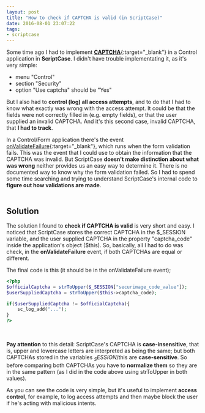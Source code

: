 ```yaml
---
layout: post
title: "How to check if CAPTCHA is valid (in ScriptCase)"
date: 2016-08-01 23:07:22
tags:
- scriptcase
---
```


Some time ago I had to implement [**CAPTCHA**](http://www.scriptcase.net/tutorials/using-the-captcha-form-login/){:target="_blank"} in a Control application in **ScriptCase**. I didn't have trouble implementating it, as it's very simple:

* menu "Control"
* section "Security"
* option "Use captcha" should be "Yes"

But I also had to **control (log) all access attempts**, and to do that I had to know what exactly was wrong with the access attempt. It could be that the fields were not correctly filled in (e.g. empty fields), or that the user supplied an invalid CAPTCHA. And it's this second case, invalid CAPTCHA, that **I had to track**.

In a Control/Form application there's the event [onValidateFailure](http://www.scriptcase.net/docs/en_us/v81/control-applications/control/events/events){:target="_blank"}, which runs when the form validation fails. This was the event that I could use to obtain the information that the CAPTCHA was invalid. But ScriptCase **doesn't make distinction about what was wrong** neither provides us an easy way to determine it. There is no documented way to know why the form validation failed. So I had to spend some time searching and trying to understand ScriptCase's internal code to **figure out how validations are made**.
<br><br>

## Solution
The solution I found to **check if CAPTCHA is valid** is very short and easy. I noticed that ScriptCase stores the correct CAPTCHA in the $_SESSION variable, and the user supplied CAPTCHA in the property "captcha_code" inside the application's object ($this). So, basically, all I had to do was check, in the **onValidateFailure** event, if both CAPTCHAs are equal or different.

The final code is this (it should be in the onValidateFailure event);

```php
<?php
$officialCaptcha = strToUpper($_SESSION["securimage_code_value"]);
$userSuppliedCaptcha = strToUpper($this->captcha_code);

if($userSuppliedCaptcha != $officialCaptcha){
	sc_log_add("...");
}
?>
```
<br>

**Pay attention** to this detail: ScriptCase's CAPTCHA is **case-insensitive**, that is, upper and lowercase letters are interpreted as being the same; but both CAPTCHAs stored in the variables $_SESSION/$this are **case-sensitive**. So before comparing both CAPTCHAs you have to **normalize them** so they are in the same pattern (as I did in the code above using strToUpper in both values).

As you can see the code is very simple, but it's useful to implement **access control**, for example, to log access attempts and then maybe block the user if he's acting with malicious intents.
